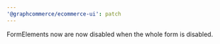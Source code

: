 ```yaml
---
'@graphcommerce/ecommerce-ui': patch
---
```


FormElements now are now disabled when the whole form is disabled.
